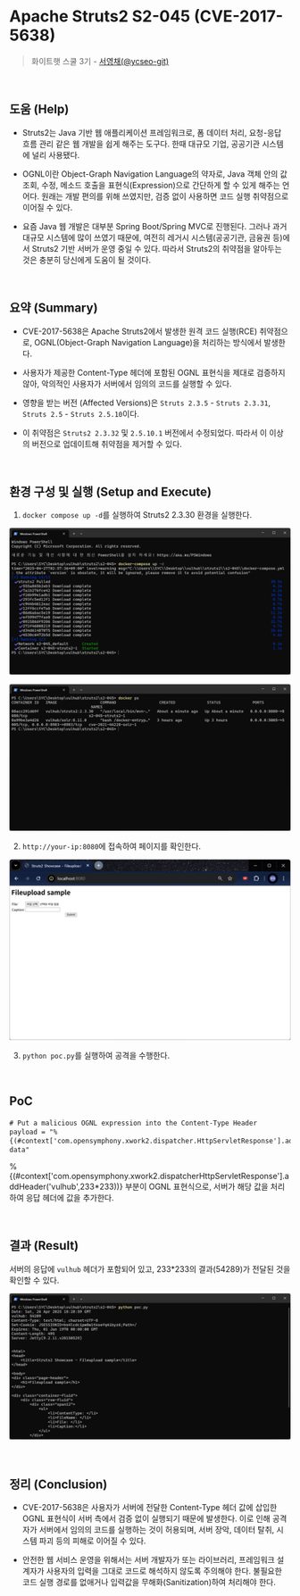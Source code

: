 # Apache Struts2 S2-045 (CVE-2017-5638)
> 화이트햇 스쿨 3기 - [서영채(@ycseo-git)](https://github.com/ycseo-git)

<br/>

## 도움 (Help)

- Struts2는 Java 기반 웹 애플리케이션 프레임워크로, 폼 데이터 처리, 요청-응답 흐름 관리 같은 웹 개발을 쉽게 해주는 도구다. 한때 대규모 기업, 공공기관 시스템에 널리 사용됐다.

- OGNL이란 Object-Graph Navigation Language의 약자로, Java 객체 안의 값 조회, 수정, 메소드 호출을 표현식(Expression)으로 간단하게 할 수 있게 해주는 언어다. 원래는 개발 편의를 위해 쓰였지만, 검증 없이 사용하면 코드 실행 취약점으로 이어질 수 있다.

- 요즘 Java 웹 개발은 대부분 Spring Boot/Spring MVC로 진행된다. 그러나 과거 대규모 시스템에 많이 쓰였기 때문에, 여전히 레거시 시스템(공공기관, 금융권 등)에서 Struts2 기반 서버가 운영 중일 수 있다. 따라서 Struts2의 취약점을 알아두는 것은 충분히 당신에게 도움이 될 것이다.

<br/>

## 요약 (Summary)

- CVE-2017-5638은 Apache Struts2에서 발생한 원격 코드 실행(RCE) 취약점으로, OGNL(Object-Graph Navigation Language)을 처리하는 방식에서 발생한다.

- 사용자가 제공한 Content-Type 헤더에 포함된 OGNL 표현식을 제대로 검증하지 않아, 악의적인 사용자가 서버에서 임의의 코드를 실행할 수 있다.

- 영향을 받는 버전 (Affected Versions)은 `Struts 2.3.5` - `Struts 2.3.31`, `Struts 2.5` - `Struts 2.5.10`이다.

- 이 취약점은 `Struts2 2.3.32` 및 `2.5.10.1` 버전에서 수정되었다. 따라서 이 이상의 버전으로 업데이트해 취약점을 제거할 수 있다.

<br/>

## 환경 구성 및 실행 (Setup and Execute)

1. `docker compose up -d`를 실행하여 Struts2 2.3.30 환경을 실행한다.

![](1.png)

![](2.png)

2. `http://your-ip:8080`에 접속하여 페이지를 확인한다.

![](3.png)

3. `python poc.py`를 실행하여 공격을 수행한다.

<br/>

## PoC

```
# Put a malicious OGNL expression into the Content-Type Header
payload = "%{(#context['com.opensymphony.xwork2.dispatcher.HttpServletResponse'].addHeader('vulhub',233*233))}.multipart/form-data"
```

%{(#context['com.opensymphony.xwork2.dispatcherHttpServletResponse'].addHeader('vulhub',233*233))} 부분이 OGNL 표현식으로, 서버가 해당 값을 처리하여 응답 헤더에 값을 추가한다.

<br/>

## 결과 (Result)

서버의 응답에 `vulhub` 헤더가 포함되어 있고, 233*233의 결과(54289)가 전달된 것을 확인할 수 있다.

![](4.png)

<br/>

## 정리 (Conclusion)

- CVE-2017-5638은 사용자가 서버에 전달한 Content-Type 헤더 값에 삽입한 OGNL 표현식이 서버 측에서 검증 없이 실행되기 때문에 발생한다. 이로 인해 공격자가 서버에서 임의의 코드를 실행하는 것이 허용되며, 서버 장악, 데이터 탈취, 시스템 파괴 등의 피해로 이어질 수 있다.

- 안전한 웹 서비스 운영을 위해서는 서버 개발자가 또는 라이브러리, 프레임워크 설계자가 사용자의 입력을 그대로 코드로 해석하지 않도록 주의해야 한다. 불필요한 코드 실행 경로를 없애거나 입력값을 무해화(Sanitization)하여 처리해야 한다.